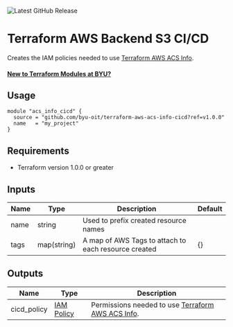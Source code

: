 ![Latest GitHub Release](https://img.shields.io/github/v/release/byu-oit/terraform-aws-acs-info-cicd?sort=semver)

# Terraform AWS Backend S3 CI/CD
Creates the IAM policies needed to use [Terraform AWS ACS Info](https://github.com/byu-oit/terraform-aws-acs-info).

#### [New to Terraform Modules at BYU?](https://devops.byu.edu/terraform/index.html)

## Usage
```hcl
module "acs_info_cicd" {
  source = "github.com/byu-oit/terraform-aws-acs-info-cicd?ref=v1.0.0"
  name   = "my_project"
}
```

## Requirements
* Terraform version 1.0.0 or greater

## Inputs
| Name | Type  | Description | Default |
| --- | --- | --- | --- |
| name | string | Used to prefix created resource names | |
| tags | map(string) | A map of AWS Tags to attach to each resource created | {} |

## Outputs
| Name | Type | Description |
| --- | --- | --- |
| cicd_policy | [IAM Policy](https://registry.terraform.io/providers/hashicorp/aws/latest/docs/resources/iam_policy) | Permissions needed to use [Terraform AWS ACS Info](https://github.com/byu-oit/terraform-aws-acs-info). |
